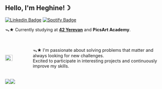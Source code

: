 ## **Hello, I'm Heghine!☽**<br>
[![Linkedin Badge](https://img.shields.io/badge/Linkedin-7289DA?&style=for-the-badge&logo=linkedin&logoColor=white)](https://www.linkedin.com/in/hheghine/)
[![Spotify Badge](https://img.shields.io/badge/Spotify-1ED760?&style=for-the-badge&logo=spotify&logoColor=white)](https://open.spotify.com/user/ng8enlnfgp2shk81a5zc6lhz7?si=7e83d5a6279148eb)

ᯓ★  Currently studying at [**42 Yerevan**](https://42yerevan.am/) and **PicsArt Academy**.<br>

<div style="display: flex; align-items: center;">
    <img src="https://github.com/hheghine/hheghine/assets/119530584/e5f5efa8-2fa8-45ca-921a-978ac3bda419" width="27%" />
    <span class="typing-text"><br><br>ᯓ★ I'm passionate about solving problems that matter and always looking for new challenges. <br>Excited to participate
      in interesting projects and continuously improve my skills.<br><br><br> </span>
</div>

<div style="display: flex; flex-direction: row;">
    <a href="https://github.com/anuraghazra/github-readme-stats">
        <img align="center" src="https://github-readme-stats.vercel.app/api/top-langs/?username=hheghine&layout=donut&hide=Makefile,Roff,Perl,TeX,GLSL,CMake,HTML,Batchfile,M4,Zig,Lua&size_weight=0.5&count_weight=0.5&theme=material-palenight" />
    </a>
    <img align="center" src="https://github-readme-streak-stats.herokuapp.com/?user=hheghine&theme=material-palenight&hide_border=false" />
</div>

